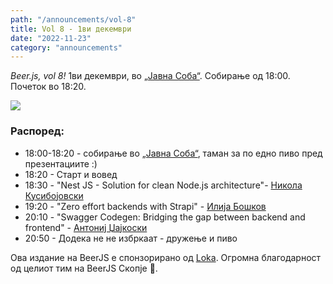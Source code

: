 ```yaml
---
path: "/announcements/vol-8"
title: Vol 8 - 1ви декември
date: "2022-11-23"
category: "announcements"
---
```


_Beer.js, vol 8!_ 1ви декември, во [„Јавна Соба“](https://www.facebook.com/publicroomskopje/). Собирање од 18:00. Почеток во 18:20. 

<img src="/img/BeerJS Vol 8.png" />

### Распоред:

* 18:00-18:20 - собирање во [„Јавна Соба“](https://www.facebook.com/publicroomskopje/), таман за по едно пиво пред презeнтациите :)
* 18:20 - Старт и вовед
* 18:30 - "Nest JS - Solution for clean Node.js architecture"- [Никола Кусибојовски](https://www.linkedin.com/in/nikola-kusibojovski-80375a10b/)
* 19:20 - "Zero effort backends with Strapi" - [Илија Бошков](https://twitter.com/i_boshkov) 
* 20:10 - "Swagger Codegen: Bridging the gap between backend and frontend" - [Антониј Џајкоски](https://linkedin.com/in/antonij-djajkoski)
* 20:50 - Додека не не избркаат - дружење и пиво

Ова издание на BeerJS е спонзорирано од [Loka](https://loka.com). Огромна блaгодарност од целиот тим на BeerJS Скопје 🍻.
